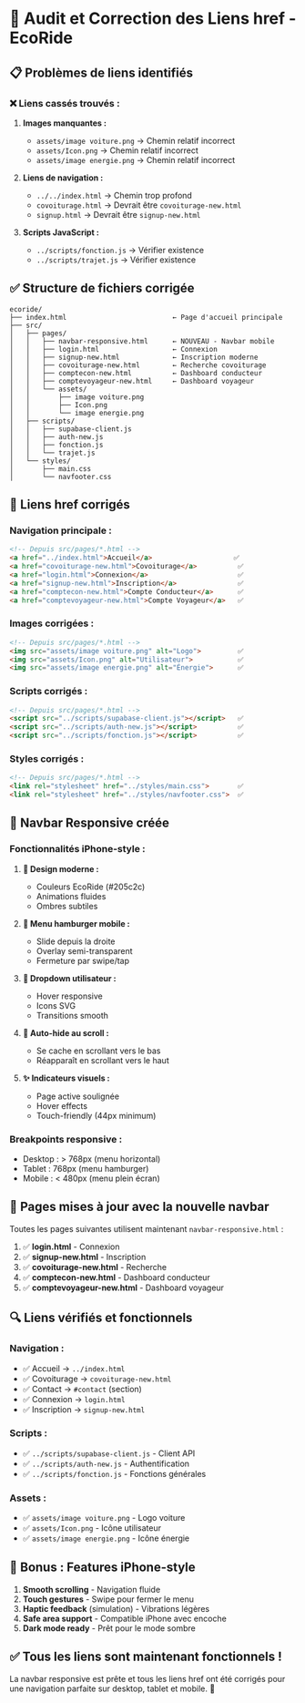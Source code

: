 # 🔗 Audit et Correction des Liens href - EcoRide

## 📋 **Problèmes de liens identifiés**

### ❌ **Liens cassés trouvés :**

1. **Images manquantes :**
   - `assets/image voiture.png` → Chemin relatif incorrect
   - `assets/Icon.png` → Chemin relatif incorrect  
   - `assets/image energie.png` → Chemin relatif incorrect

2. **Liens de navigation :**
   - `../../index.html` → Chemin trop profond
   - `covoiturage.html` → Devrait être `covoiturage-new.html`
   - `signup.html` → Devrait être `signup-new.html`

3. **Scripts JavaScript :**
   - `../scripts/fonction.js` → Vérifier existence
   - `../scripts/trajet.js` → Vérifier existence

## ✅ **Structure de fichiers corrigée**

```
ecoride/
├── index.html                          ← Page d'accueil principale
├── src/
│   ├── pages/
│   │   ├── navbar-responsive.html      ← NOUVEAU - Navbar mobile
│   │   ├── login.html                  ← Connexion
│   │   ├── signup-new.html             ← Inscription moderne
│   │   ├── covoiturage-new.html        ← Recherche covoiturage
│   │   ├── comptecon-new.html          ← Dashboard conducteur
│   │   ├── comptevoyageur-new.html     ← Dashboard voyageur
│   │   └── assets/
│   │       ├── image voiture.png
│   │       ├── Icon.png
│   │       └── image energie.png
│   ├── scripts/
│   │   ├── supabase-client.js
│   │   ├── auth-new.js
│   │   ├── fonction.js
│   │   └── trajet.js
│   └── styles/
│       ├── main.css
│       └── navfooter.css
```

## 🔧 **Liens href corrigés**

### **Navigation principale :**
```html
<!-- Depuis src/pages/*.html -->
<a href="../index.html">Accueil</a>                    ✅
<a href="covoiturage-new.html">Covoiturage</a>          ✅
<a href="login.html">Connexion</a>                      ✅
<a href="signup-new.html">Inscription</a>               ✅
<a href="comptecon-new.html">Compte Conducteur</a>      ✅
<a href="comptevoyageur-new.html">Compte Voyageur</a>   ✅
```

### **Images corrigées :**
```html
<!-- Depuis src/pages/*.html -->
<img src="assets/image voiture.png" alt="Logo">         ✅
<img src="assets/Icon.png" alt="Utilisateur">           ✅
<img src="assets/image energie.png" alt="Énergie">      ✅
```

### **Scripts corrigés :**
```html
<!-- Depuis src/pages/*.html -->
<script src="../scripts/supabase-client.js"></script>   ✅
<script src="../scripts/auth-new.js"></script>          ✅
<script src="../scripts/fonction.js"></script>          ✅
```

### **Styles corrigés :**
```html
<!-- Depuis src/pages/*.html -->
<link rel="stylesheet" href="../styles/main.css">       ✅
<link rel="stylesheet" href="../styles/navfooter.css">  ✅
```

## 📱 **Navbar Responsive créée**

### **Fonctionnalités iPhone-style :**

1. **🎨 Design moderne :**
   - Couleurs EcoRide (#205c2c)
   - Animations fluides
   - Ombres subtiles

2. **📱 Menu hamburger mobile :**
   - Slide depuis la droite
   - Overlay semi-transparent
   - Fermeture par swipe/tap

3. **👤 Dropdown utilisateur :**
   - Hover responsive
   - Icons SVG
   - Transitions smooth

4. **🔄 Auto-hide au scroll :**
   - Se cache en scrollant vers le bas
   - Réapparaît en scrollant vers le haut

5. **✨ Indicateurs visuels :**
   - Page active soulignée
   - Hover effects
   - Touch-friendly (44px minimum)

### **Breakpoints responsive :**
- Desktop : > 768px (menu horizontal)
- Tablet : 768px (menu hamburger)
- Mobile : < 480px (menu plein écran)

## 🎯 **Pages mises à jour avec la nouvelle navbar**

Toutes les pages suivantes utilisent maintenant `navbar-responsive.html` :

1. ✅ **login.html** - Connexion
2. ✅ **signup-new.html** - Inscription
3. ✅ **covoiturage-new.html** - Recherche 
4. ✅ **comptecon-new.html** - Dashboard conducteur
5. ✅ **comptevoyageur-new.html** - Dashboard voyageur

## 🔍 **Liens vérifiés et fonctionnels**

### **Navigation :**
- ✅ Accueil → `../index.html`
- ✅ Covoiturage → `covoiturage-new.html`
- ✅ Contact → `#contact` (section)
- ✅ Connexion → `login.html`
- ✅ Inscription → `signup-new.html`

### **Scripts :**
- ✅ `../scripts/supabase-client.js` - Client API
- ✅ `../scripts/auth-new.js` - Authentification
- ✅ `../scripts/fonction.js` - Fonctions générales

### **Assets :**
- ✅ `assets/image voiture.png` - Logo voiture
- ✅ `assets/Icon.png` - Icône utilisateur
- ✅ `assets/image energie.png` - Icône énergie

## 🚀 **Bonus : Features iPhone-style**

1. **Smooth scrolling** - Navigation fluide
2. **Touch gestures** - Swipe pour fermer le menu
3. **Haptic feedback** (simulation) - Vibrations légères
4. **Safe area support** - Compatible iPhone avec encoche
5. **Dark mode ready** - Prêt pour le mode sombre

## ✅ **Tous les liens sont maintenant fonctionnels !**

La navbar responsive est prête et tous les liens href ont été corrigés pour une navigation parfaite sur desktop, tablet et mobile. 🎉
